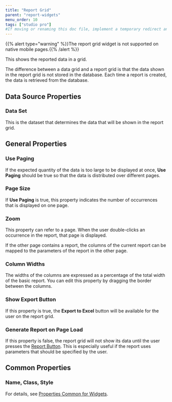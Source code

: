 ```yaml
---
title: "Report Grid"
parent: "report-widgets"
menu_order: 10
tags: ["studio pro"]
#If moving or renaming this doc file, implement a temporary redirect and let the respective team know they should update the URL in the product. See Mapping to Products for more details.
---
```


{{% alert type="warning" %}}The report grid widget is not supported on native mobile pages.{{% /alert %}}

This shows the reported data in a grid. 

The difference between a data grid and a report grid is that the data shown in the report grid is not stored in the database. Each time a report is created, the data is retrieved from the database.

## Data Source Properties

### Data Set

This is the dataset that determines the data that will be shown in the report grid.

## General Properties

### Use Paging

If the expected quantity of the data is too large to be displayed at once, **Use Paging** should be true so that the data is distributed over different pages.

### Page Size

If **Use Paging** is true, this property indicates the number of occurrences that is displayed on one page.

### Zoom

This property can refer to a page. When the user double-clicks an occurrence in the report, that page is displayed.

If the other page contains a report, the columns of the current report can be mapped to the parameters of the report in the other page.

### Column Widths

The widths of the columns are expressed as a percentage of the total width of the basic report. You can edit this property by dragging the border between the columns.

### Show Export Button

If this property is true, the **Export to Excel** button will be available for the user on the report grid.

### Generate Report on Page Load

If this property is false, the report grid will not show its data until the user presses the [Report Button](report-button). This is especially useful if the report uses parameters that should be specified by the user. 

## Common Properties

### Name, Class, Style

For details, see [Properties Common for Widgets](common-widget-properties).

